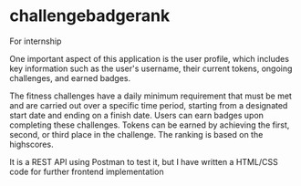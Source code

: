 # challengebadgerank
For internship

One important aspect of this application is the user profile, 
which includes key information such as the user's username, 
their current tokens, ongoing challenges, and earned badges.

The fitness challenges have a daily minimum requirement that 
must be met and are carried out over a specific time period,
starting from a designated start date and ending on a finish date.
Users can earn badges upon completing these challenges.
Tokens can be earned by achieving the first, second, or third place in the challenge.
The ranking is based on the highscores.

It is a REST API using Postman to test it, 
but I have written a HTML/CSS code for further frontend implementation
